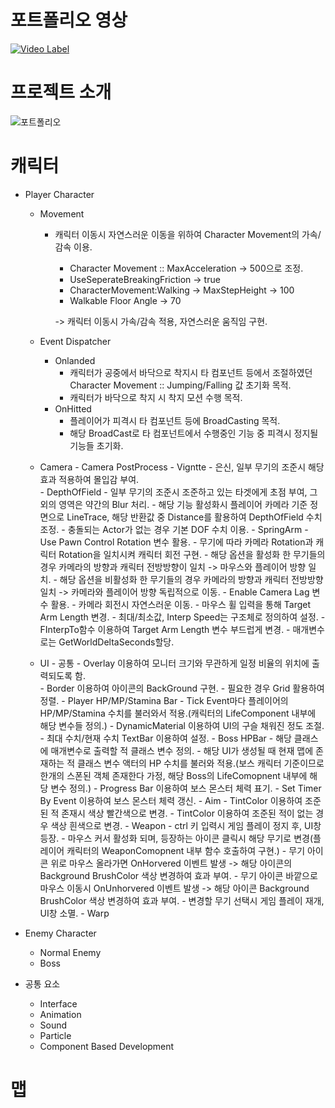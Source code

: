 포트폴리오 영상
=============
[![Video Label](http://img.youtube.com/vi/cL6MY6CVErk/0.jpg)](https://youtu.be/cL6MY6CVErk)


프로젝트 소개
=============


![포트폴리오](https://user-images.githubusercontent.com/71704395/197560719-f17b7d5b-20d9-4ae8-8fbf-9e2e7f29932f.png)

캐릭터
=============
* Player Character
    + Movement
       - 캐릭터 이동시 자연스러운 이동을 위하여 Character Movement의 가속/감속 이용.
           - Character Movement :: MaxAcceleration -> 500으로 조정.
           - UseSeperateBreakingFriction -> true
           - CharacterMovement:Walking -> MaxStepHeight -> 100
           - Walkable Floor Angle -> 70

           -> 캐릭터 이동시 가속/감속 적용, 자연스러운 움직임 구현.
    + Event Dispatcher
       - Onlanded
           - 캐릭터가 공중에서 바닥으로 착지시 타 컴포넌트 등에서 조절하였던 Character Movement :: Jumping/Falling 값 초기화 목적.
           - 캐릭터가 바닥으로 착지 시 착지 모션 수행 목적.
       - OnHitted
           - 플레이어가 피격시 타 컴포넌트 등에 BroadCasting 목적.
           - 해당 BroadCast로 타 컴포넌트에서 수행중인 기능 중 피격시 정지될 기능들 초기화.
    + Camera
          - Camera PostProcess
               - Vigntte
                   - 은신, 일부 무기의 조준시 해당 효과 적용하여 몰입감 부여.                   
               - DepthOfField
                   - 일부 무기의 조준시 조준하고 있는 타겟에게 초점 부여, 그 외의 영역은 약간의 Blur 처리.
                   - 해당 기능 활성화시 플레이어 카메라 기준 정면으로 LineTrace, 해당 반환값 중 Distance를 활용하여 DepthOfField 수치 조정.
                   - 충돌되는 Actor가 없는 경우 기본 DOF 수치 이용.
           - SpringArm
               - Use Pawn Control Rotation 변수 활용.
                   - 무기에 따라 카메라 Rotation과 캐릭터 Rotation을 일치시켜 캐릭터 회전 구현.
                   - 해당 옵션을 활성화 한 무기들의 경우 카메라의 방향과 캐릭터 전방방향이 일치 -> 마우스와 플레이어 방향 일치.
                   - 해당 옵션을 비활성화 한 무기들의 경우 카메라의 방향과 캐릭터 전방방향 일치 -> 카메라와 플레이어 방향 독립적으로 이동.
               - Enable Camera Lag 변수 활용.
                   - 카메라 회전시 자연스러운 이동.
               - 마우스 휠 입력을 통해 Target Arm Length 변경.
                   - 최대/최소값, Interp Speed는  구조체로 정의하여 설정.
                   - FInterpTo함수 이용하여 Target Arm Length 변수 부드럽게 변경.
                   - 매개변수로는 GetWorldDeltaSeconds할당.

    + UI
            - 공통
                - Overlay 이용하여 모니터 크기와 무관하게 일정 비율의 위치에 출력되도록 함.  
                - Border 이용하여 아이콘의 BackGround 구현.
                - 필요한 경우 Grid 활용하여 정렬.
            - Player HP/MP/Stamina Bar
                - Tick Event마다 플레이어의 HP/MP/Stamina 수치를 불러와서 적용.(캐릭터의 LifeComponent 내부에 해당 변수들 정의.)
                - DynamicMaterial 이용하여 UI의 구슬 채워진 정도 조절.
                - 최대 수치/현재 수치 TextBar 이용하여 설정.
            - Boss HPBar
                - 해당 클래스에 매개변수로 출력할 적 클래스 변수 정의.
                - 해당 UI가 생성될 때 현재 맵에 존재하는 적 클래스 변수 액터의 HP 수치를 불러와 적용.(보스 캐릭터 기준이므로 한개의 스폰된 객체 존재한다 가정, 해당 Boss의 LifeComopnent 내부에 해당 변수 정의.)
                - Progress Bar 이용하여 보스 몬스터 체력 표기.
                - Set Timer By Event 이용하여 보스 몬스터 체력 갱신.
            - Aim
                - TintColor 이용하여 조준된 적 존재시 색상 빨간색으로 변경.
                - TintColor 이용하여 조준된 적이 없는 경우 색상 흰색으로 변경.
            - Weapon
                - ctrl 키 입력시 게임 플레이 정지 후, UI창 등장.
                - 마우스 커서 활성화 되며, 등장하는 아이콘 클릭시 해당 무기로 변경(플레이어 캐릭터의 WeaponComopnent 내부 함수 호출하여 구현.)
                - 무기 아이콘 위로 마우스 올라가면 OnHorvered 이벤트 발생 -> 해당 아이콘의 Background BrushColor 색상 변경하여 효과 부여.
                - 무기 아이콘 바깥으로 마우스 이동시 OnUnhorvered 이벤트 발생 -> 해당 아이콘 Background BrushColor 색상 변경하여 효과 부여.
                - 변경할 무기 선택시 게임 플레이 재개, UI창 소멸.
            - Warp
* Enemy Character 
    + Normal Enemy
    + Boss

* 공통 요소
    + Interface
    + Animation
    + Sound
    + Particle
    + Component Based Development

맵
=============
